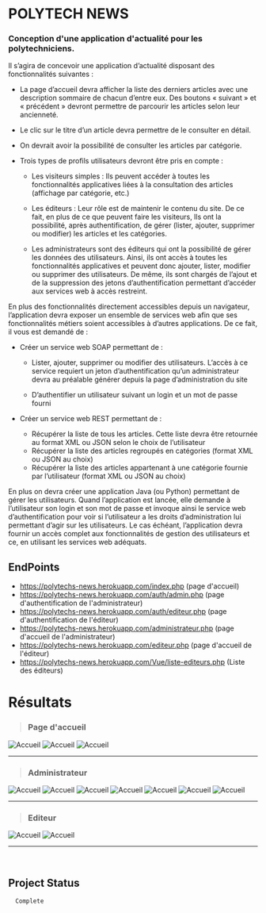 # POLYTECH NEWS
### Conception d'une application d'actualité pour les polytechniciens.

Il s’agira de concevoir une application d’actualité disposant des fonctionnalités suivantes : 

- La page d’accueil devra afficher la liste des derniers articles avec une description sommaire de chacun d’entre eux. Des boutons « suivant » et « précédent » devront permettre de parcourir les articles selon leur ancienneté.

- Le clic sur le titre d’un article devra permettre de le consulter en détail.

- On devrait avoir la possibilité de consulter les articles par catégorie.

- Trois types de profils utilisateurs devront être pris en compte :

  - Les visiteurs simples : Ils peuvent accéder à toutes les fonctionnalités applicatives liées à la consultation des articles (affichage par catégorie, etc.)
 
  - Les éditeurs : Leur rôle est de maintenir le contenu du site. De ce fait, en plus de ce que peuvent faire les visiteurs, Ils ont la possibilité, après authentification, de gérer (lister, ajouter, supprimer ou modifier) les articles et les catégories.

  - Les administrateurs sont des éditeurs qui ont la possibilité de gérer les données des utilisateurs. Ainsi, ils ont accès à toutes les fonctionnalités applicatives et peuvent donc ajouter, lister, modifier ou supprimer des utilisateurs. De même, ils sont chargés de l’ajout et de la suppression des jetons d’authentification permettant d’accéder aux services web à accès restreint.

En plus des fonctionnalités directement accessibles depuis un navigateur, l’application devra exposer un ensemble de services web afin que ses fonctionnalités métiers soient accessibles à d’autres applications. De ce fait, il vous est demandé de :

- Créer un service web SOAP permettant de :

  - Lister, ajouter, supprimer ou modifier des utilisateurs. L’accès à ce service requiert un jeton d’authentification qu’un administrateur devra au préalable générer depuis la page d’administration du site
  
  - D’authentifier un utilisateur suivant un login et un mot de passe fourni 

- Créer un service web REST permettant de :

  - Récupérer la liste de tous les articles. Cette liste devra être retournée au format XML ou JSON selon le choix de l’utilisateur
  - Récupérer la liste des articles regroupés en catégories (format XML ou JSON au choix)
  - Récupérer la liste des articles appartenant à une catégorie fournie par l’utilisateur (format XML ou JSON au choix)

En plus on devra créer une application Java (ou Python) permettant de gérer les utilisateurs. Quand l’application est lancée, elle demande à l’utilisateur son login et son mot de passe et invoque ainsi le service web d’authentification pour voir si l’utilisateur a les droits d’administration lui permettant d’agir sur les
utilisateurs. Le cas échéant, l’application devra fournir un accès complet aux fonctionnalités de gestion des utilisateurs et ce, en utilisant les services web adéquats.

## EndPoints 
- https://polytechs-news.herokuapp.com/index.php (page d'accueil)
- https://polytechs-news.herokuapp.com/auth/admin.php (page d'authentification de l'administrateur)
- https://polytechs-news.herokuapp.com/auth/editeur.php (page d'authentification de l'éditeur)
- https://polytechs-news.herokuapp.com/administrateur.php (page d'accueil de l'administrateur)
- https://polytechs-news.herokuapp.com/editeur.php (page d'accueil de l'éditeur)
- https://polytechs-news.herokuapp.com/Vue/liste-editeurs.php (Liste des éditeurs)



# Résultats 
> ### Page d'accueil

![Accueil](captures/accueil1.png) 
![Accueil](captures/accueil2.png)
![Accueil](captures/details1.png) 

---

> ### Administrateur

![Accueil](captures/admin1.png) 
![Accueil](captures/admin2.png) 
![Accueil](captures/admin3.png) 
![Accueil](captures/admin4.png) 
![Accueil](captures/admin5.png) 
![Accueil](captures/admin6.png) 
![Accueil](captures/admin7.png) 

----

> ### Editeur

![Accueil](captures/editeur1.png) 
![Accueil](captures/editeur2.png) 

-----------
<br>

## Project Status 
      Complete 


















